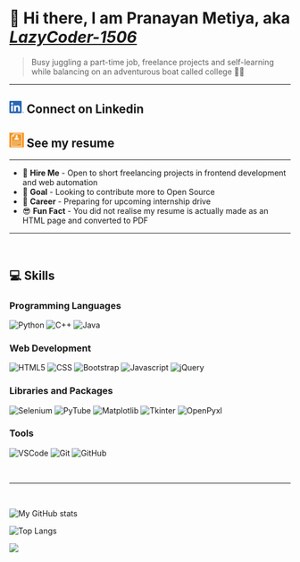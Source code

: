 # 👋 Hi there, I am **Pranayan Metiya**, aka [*LazyCoder-1506*](https://github.com/LazyCoder-1506)
> Busy juggling a part-time job, freelance projects and self-learning while balancing on an adventurous boat called college 🤹⛵

___


## [<img src="LI-In-Bug.png" width="26">](https://www.linkedin.com/in/pranayan-metiya-75b12a1a3/) Connect on Linkedin
## [<img src="resume.jpg" width="26">](https://drive.google.com/file/d/1xqOT7cByP4qBpVbWkLeUhh61YS0gtSvp/view?usp=sharing) See my resume

___


* 💸 **Hire Me** - Open to short freelancing projects in frontend development and web automation
* 🎯 **Goal** - Looking to contribute more to Open Source
* 🏫 **Career** - Preparing for upcoming internship drive
* 😎 **Fun Fact** - You did not realise my resume is actually made as an HTML page and converted to PDF

___

<br>

## 💻 Skills

### Programming Languages
![Python](https://img.shields.io/static/v1?message=Python&logo=python&labelColor=5c5c5c&color=1182c3&logoColor=white&label=%20&style=for-the-badge)
![C++](https://img.shields.io/static/v1?message=Cpp&logo=c%2B%2B&labelColor=5c5c5c&color=1182c3&logoColor=white&label=%20&style=for-the-badge)
![Java](https://img.shields.io/static/v1?message=java&logo=java&labelColor=5c5c5c&color=1182c3&logoColor=white&label=%20&style=for-the-badge)

### Web Development
![HTML5](https://img.shields.io/static/v1?message=html&logo=html5&labelColor=5c5c5c&color=brightgreen&logoColor=white&label=%20&style=for-the-badge)
![CSS](https://img.shields.io/static/v1?message=Css&logo=css3&labelColor=5c5c5c&color=brightgreen&logoColor=white&label=%20&style=for-the-badge)
![Bootstrap](https://img.shields.io/static/v1?message=bootstrap&logo=bootstrap&labelColor=5c5c5c&color=brightgreen&logoColor=white&label=%20&style=for-the-badge)
![Javascript](https://img.shields.io/static/v1?message=javascript&logo=javascript&labelColor=5c5c5c&color=brightgreen&logoColor=white&label=%20&style=for-the-badge)
![jQuery](https://img.shields.io/static/v1?message=jquery&logo=jquery&labelColor=5c5c5c&color=brightgreen&logoColor=white&label=%20&style=for-the-badge)

### Libraries and Packages
![Selenium](https://img.shields.io/static/v1?message=selenium&logo=selenium&labelColor=5c5c5c&color=orange&logoColor=white&label=%20&style=for-the-badge)
![PyTube](https://img.shields.io/static/v1?message=pytube&logo=youtube&labelColor=5c5c5c&color=orange&logoColor=white&label=%20&style=for-the-badge)
![Matplotlib](https://img.shields.io/static/v1?message=matplotlib&labelColor=5c5c5c&color=orange&logoColor=white&label=%20&style=for-the-badge)
![Tkinter](https://img.shields.io/static/v1?message=tkinter&labelColor=5c5c5c&color=orange&logoColor=white&label=%20&style=for-the-badge)
![OpenPyxl](https://img.shields.io/static/v1?message=openpyxl&labelColor=5c5c5c&color=orange&logoColor=white&label=%20&style=for-the-badge)

### Tools

![VSCode](https://img.shields.io/static/v1?message=VS%20Code&logo=visual-studio-code&labelColor=5c5c5c&color=E800CE&logoColor=white&label=%20&style=for-the-badge)
![Git](https://img.shields.io/static/v1?message=Git&logo=git&labelColor=5c5c5c&color=E800CE&logoColor=white&label=%20&style=for-the-badge)
![GitHub](https://img.shields.io/static/v1?message=github&logo=github&labelColor=5c5c5c&color=E800CE&logoColor=white&label=%20&style=for-the-badge)

<br>

___

<br>

![My GitHub stats](https://github-readme-stats.vercel.app/api?username=LazyCoder-1506&show_icons=true&theme=tokyonight&title_color=FFA033&count_private=true&include_all_commits=true)

![Top Langs](https://github-readme-stats.vercel.app/api/top-langs/?username=LazyCoder-1506&layout=compact)

![](https://komarev.com/ghpvc/?username=LazyCoder-1506&color=brightgreen)

